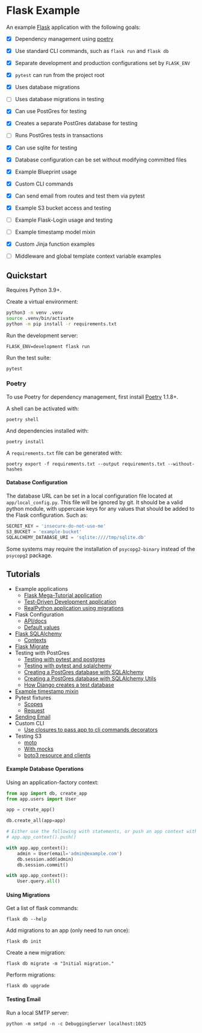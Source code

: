 Flask Example
====

An example [Flask](https://flask.palletsprojects.com/en/2.0.x/) application with the following goals:

- [X] Dependency management using [poetry](https://python-poetry.org)
- [X] Use standard CLI commands, such as `flask run` and `flask db`
- [X] Separate development and production configurations set by `FLASK_ENV`
- [x] `pytest` can run from the project root
- [x] Uses database migrations
- [ ] Uses database migrations in testing
- [x] Can use PostGres for testing
- [x] Creates a separate PostGres database for testing
- [ ] Runs PostGres tests in transactions
- [X] Can use sqlite for testing
- [X] Database configuration can be set without modifying committed files
- [X] Example Blueprint usage
- [X] Custom CLI commands
- [X] Can send email from routes and test them via pytest
- [X] Example S3 bucket access and testing
- [ ] Example Flask-Login usage and testing
- [ ] Example timestamp model mixin
- [X] Custom Jinja function examples
- [ ] Middleware and global template context variable examples


## Quickstart

Requires Python 3.9+.

Create a virtual environment:

```sh
python3 -m venv .venv
source .venv/bin/activate
python -m pip install -r requirements.txt
```

Run the development server:

    FLASK_ENV=development flask run


Run the test suite:

    pytest


### Poetry

To use Poetry for dependency management, first install [Poetry](https://python-poetry.org/docs/master/#installation) 1.1.8+.

A shell can be activated with:

    poetry shell

And dependencies installed with:

    poetry install

A `requirements.txt` file can be generated with:

    poetry export -f requirements.txt --output requirements.txt --without-hashes


#### Database Configuration

The database URL can be set in a local configuration file located at `app/local_config.py`. This file will be ignored by git. It should be a valid python module, with uppercase keys for any values that should be added to the Flask configuration. Such as:

```py
SECRET_KEY = 'insecure-do-not-use-me'
S3_BUCKET = 'example-bucket'
SQLALCHEMY_DATABASE_URI = 'sqlite:////tmp/sqlite.db'
```

Some systems may require the installation of `psycopg2-binary` instead of the `psycopg2` package.


## Tutorials

* Example applications
  - [Flask Mega-Tutorial application](https://github.com/miguelgrinberg/microblog)
  - [Test-Driven Development application](https://github.com/mjhea0/flaskr-tdd)
  - [RealPython application using migrations](https://realpython.com/flask-by-example-part-2-postgres-sqlalchemy-and-alembic/)
* Flask Configuration
  - [API/docs](https://flask.palletsprojects.com/en/2.0.x/config/)
  - [Default values](https://github.com/pallets/flask/blob/main/src/flask/app.py#L323)
* [Flask SQLAlchemy](https://flask-sqlalchemy.palletsprojects.com/en/2.x/)
  - [Contexts](https://flask-sqlalchemy.palletsprojects.com/en/2.x/contexts/)
* [Flask Migrate](https://flask-migrate.readthedocs.io/en/latest/)
* Testing with PostGres
  - [Testing with pytest and postgres](http://alexmic.net/flask-sqlalchemy-pytest/)
  - [Testing with pytest and sqlalchemy](https://xvrdm.github.io/2017/07/03/testing-flask-sqlalchemy-database-with-pytest/)
  - [Creating a PostGres database with SQLAlchemy](https://stackoverflow.com/a/8977109/868330)
  - [Creating a PostGres database with SQLAlchemy Utils](https://github.com/kvesteri/sqlalchemy-utils)
  - [How Django creates a test database](https://github.com/django/django/blob/ca9872905559026af82000e46cde6f7dedc897b6/django/db/backends/base/creation.py)
* [Example timestamp mixin](https://flask-sqlalchemy.palletsprojects.com/en/2.x/customizing/#model-mixins)
* Pytest fixtures
  - [Scopes](https://docs.pytest.org/en/6.2.x/fixture.html#fixture-scopes)
  - [Request](https://medium.com/opsops/deepdive-into-pytest-parametrization-cb21665c05b9)
* [Sending Email](https://pythonhosted.org/Flask-Mail/)
* Custom CLI
  - [Use closures to pass app to cli commands decorators](https://github.com/miguelgrinberg/microblog/blob/main/app/cli.py)
* Testing S3
  - [moto](https://github.com/spulec/moto)
  - [With mocks](https://www.sanjaysiddhanti.com/2020/04/08/s3testing/)
  - [boto3 resource and clients](https://www.learnaws.org/2021/02/24/boto3-resource-client/)


#### Example Database Operations

Using an application-factory context:

```py
from app import db, create_app
from app.users import User

app = create_app()

db.create_all(app=app)

# Either use the following with statements, or push an app context with:
# app.app_context().push()

with app.app_context():
    admin = User(email='admin@example.com')
    db.session.add(admin)
    db.session.commit()

with app.app_context():
    User.query.all()
```


#### Using Migrations

Get a list of flask commands:

    flask db --help

Add migrations to an app (only need to run once):

    flask db init

Create a new migration:

    flask db migrate -m "Initial migration."

Perform migrations:

    flask db upgrade


#### Testing Email

Run a local SMTP server:

    python -m smtpd -n -c DebuggingServer localhost:1025
